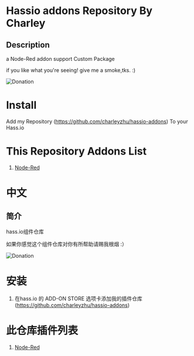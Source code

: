 # Hassio addons Repository By Charley

## Description
a Node-Red addon support Custom Package

if you like what you're seeing! give me a smoke,tks. :)

![Donation](https://raw.githubusercontent.com/charleyzhu/HomeAssistant_Components/master/Images/Donation.png)

# Install

Add my Repository (https://github.com/charleyzhu/hassio-addons) To your Hass.io

# This Repository Addons List
1. [Node-Red](https://github.com/charleyzhu/hassio-addons/tree/master/node-red)

# 中文
## 简介
hass.io组件仓库

如果你感觉这个组件仓库对你有所帮助请赐我根烟 :）

![Donation](https://raw.githubusercontent.com/charleyzhu/HomeAssistant_Components/master/Images/Donation.png)

# 安装

1. 在hass.io 的 ADD-ON STORE 选项卡添加我的插件仓库 (https://github.com/charleyzhu/hassio-addons)

# 此仓库插件列表
1. [Node-Red](https://github.com/charleyzhu/hassio-addons/tree/master/node-red)